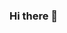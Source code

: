 ### Hi there 👋

<!--

ng build --prod --base-href "https://tripleloser.github.io/tripleloser/"
npx angular-cli-ghpages --dir=dist

-->
